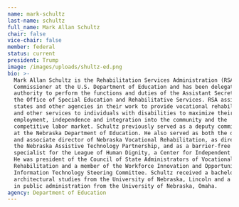 ```yaml
---
name: mark-schultz
last-name: schultz
full_name: Mark Allan Schultz
chair: false
vice-chair: false
member: federal
status: current
president: Trump
image: /images/uploads/shultz-ed.png
bio: >-
  Mark Allan Schultz is the Rehabilitation Services Administration (RSA)
  Commissioner at the U.S. Department of Education and has been delegated the
  authority to perform the functions and duties of the Assistant Secretary of
  the Office of Special Education and Rehabilitative Services. RSA assists
  states and other agencies in their work to provide vocational rehabilitation
  and other services to individuals with disabilities to maximize their
  employment, independence and integration into the community and the
  competitive labor market. Schultz previously served as a deputy commissioner
  at the Nebraska Department of Education. He also served as both the director
  and associate director of Nebraska Vocational Rehabilitation, as director of
  the Nebraska Assistive Technology Partnership, and as a barrier-free design
  specialist for the League of Human Dignity, a Center for Independent Living.
  He was president of the Council of State Administrators of Vocational
  Rehabilitation and a member of the Workforce Innovation and Opportunity Act
  Information Technology Steering Committee. Schultz received a bachelor’s in
  architectural studies from the University of Nebraska, Lincoln and a master’s
  in public administration from the University of Nebraska, Omaha.
agency: Department of Education
---
```


